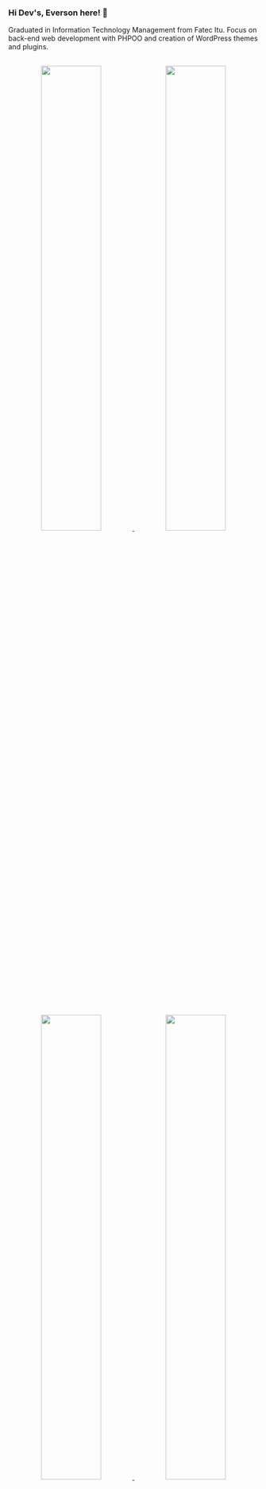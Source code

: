 ### Hi Dev's, Everson here! :vulcan_salute:

Graduated in Information Technology Management from Fatec Itu. Focus on back-end web development with PHPOO and creation of WordPress themes and plugins.

##

<div align="center">
  <a href="https://github.com/eversonaguiar">
  <img width="49%" src="https://github-readme-stats.vercel.app/api?username=eversonaguiar&show_icons=true&theme=dracula&include_all_commits=true&count_private=true"/>
  <!--<img height="150em" src="https://github-readme-stats.vercel.app/api/top-langs/?username=eversonaguiar&layout=compact&langs_count=16&theme=dracula"/>-->
  <img width="49%" src="https://github-readme-streak-stats.herokuapp.com?user=eversonaguiar&theme=dark" />
    
  <img width="49%" src="https://github-readme-stats.vercel.app/api?username=evertecdigital&show_icons=true&theme=dracula&include_all_commits=true&count_private=true"/>
  <img width="49%" src="https://github-readme-streak-stats.herokuapp.com?user=evertecdigital&theme=dark" />
</div>

## 


<div> 
<a href="https://www.eversonaguiar.com.br" title="Meu Site"/><img src="https://img.shields.io/badge/website-ffffff?style=for-the-badge&logo=About.me&logoColor=black"></a> 
<a href="https://www.behance.net/evertecdigital" title="Behance EvertecDigital"/><img src="https://img.shields.io/badge/-Behance-blue?style=for-the-badge&logo=behance&logoColor=white"></a>   
<a href="https://codepen.io/EvertecDigital" title="Codepen"/><img src="https://img.shields.io/badge/Codepen-fffffff?style=for-the-badge&logo=codepen&logoColor=black"></a> 
<a href="https://www.linkedin.com/in/eversonaguiar" title="LinkdIn do Everson"><img src="https://img.shields.io/badge/-LinkedIn-%230077B5?style=for-the-badge&logo=linkedin&logoColor=white"></a>   

   
</div>

<!--
**eversonaguiar/eversonaguiar** is a ✨ _special_ ✨ repository because its `README.md` (this file) appears on your GitHub profile.

Here are some ideas to get you started:

- 🔭 I’m currently working on ...
- 🌱 I’m currently learning ...
- 👯 I’m looking to collaborate on ...
- 🤔 I’m looking for help with ...
- 💬 Ask me about ...
- 📫 How to reach me: ...
- 😄 Pronouns: ...
- ⚡ Fun fact: ...
-->
